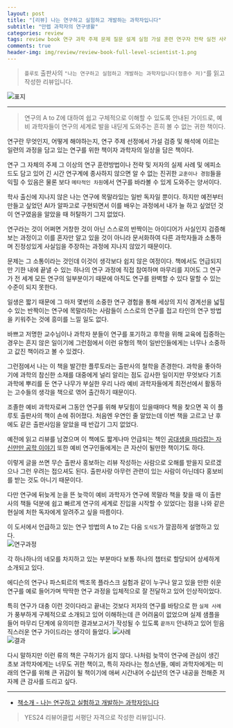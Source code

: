 ```yaml
---  
layout: post  
title: "[리뷰] 나는 연구하고 실험하고 개발하는 과학자입니다"  
subtitle: "만렙 과학자의 연구생활"  
categories: review  
tags: review book 연구 과학 주제 문제 질문 설계 실험 가설 훈련 연구자 전략 실전 사례 에피소드 질문   
comments: true  
header-img: img/review/review-book-full-level-scientist-1.png
---  
```

  
> `플루토` 출판사의 `"나는 연구하고 실험하고 개발하는 과학자입니다(정종수 저)"`를 읽고 작성한 리뷰입니다.  

![표지](https://telegeam.github.io/assets/img/review/review-book-full-level-scientist-1.png)  

---

> 연구의 A to Z에 대하여 쉽고 구체적으로 이해할 수 있도록 안내된 가이드로, 예비 과학자들이 연구의 세계로 발을 내딛게 도와주는 흔히 볼 수 없는 귀한 책이다.

연구란 무엇인지, 어떻게 해야하는지, 연구 주제 선정에서 가설 검증 및 해석에 이르는 일련의 과정을 담고 있는 연구를 위한 책이자 과학자의 일상을 담은 책이다. 

연구 그 자체의 주제 그 이상의 연구 훈련방법이나 전략 및 저자의 실제 사례 및 에피소드도 담고 있어 긴 시간 연구계에 종사하지 않으면 알 수 없는 진귀한 `교훈이나 경험`들을 익힐 수 있음은 물론 보다 `메타적인 차원`에서 연구를 바라볼 수 있게 도와주는 양서이다.

학사 출신에 지나지 않은 나는 연구에 목말라있는 일반 독자일 뿐이다. 하지만 예전부터 만들고 싶었던 AI가 알파고로 구현되면서 이를 배우는 과정에서 내가 늘 하고 싶었던 것이 연구였음을 알았을 때 허탈하기 그지 없었다.

연구라는 것이 어쩌면 거창한 것이 아닌 스스로의 반짝이는 아이디어가 사실인지 검증해보는 과정이고 이를 혼자만 알고 있을 것이 아니라 문서화하여 다른 과학자들과 소통하며 진정성있게 사실임을 주장하는 과정에 지나지 않았기 때문이다. 

문제는 그 소통이라는 것인데 이것이 생각보다 쉽지 않은 여정이다. 책에서도 언급되지만 기한 내에 끝낼 수 있는 하나의 연구 과정에 직접 참여하며 마무리를 지어도 그 연구가 전 세계 모든 연구의 일부분이기 때문에 아직도 연구를 완벽할 수 있다 말할 수 있는 수준이 되지 못한다.

일생은 짧기 때문에 그 마저 몇번의 소중한 연구 경험을 통해 세상의 지식 경계선을 넓힐 수 있는 반짝이는 연구에 목말라하는 사람들이 스스로의 연구를 접고 타인의 연구 방법을 키워주는 것에 흥미를 느낄 일도 없다.

바쁘고 저명한 교수님이나 과학자 분들이 연구를 포기하고 후학을 위해 교육에 집중하는 경우는 흔지 않은 일이기에 그런점에서 이런 유형의 책이 일반인들에게는 너무나 소중하고 값진 책이라고 볼 수 있겠다.

그런점에서 나는 이 책을 발간한 플루토라는 출판사의 철학을 존경한다. 과학을 좋아하기에 과학의 참신한 소재를 대중에게 널리 알리는 점도 감사한 일이지만 무엇보다 기초 과학에 뿌리를 둔 연구 나무가 부실한 우리 나라 예비 과학자들에게 최전선에서 활동하는 고수들의 생각을 책으로 엮어 출간하기 때문이다. 

조졸한 예비 과학자로써 그동안 연구를 위해 부딪힘이 있을때마다 책을 찾으면 꼭 이 플루토 출판사의 책이 손에 쥐어졌다. 처음엔 우연인 줄 알았는데 이번 책을 고르고 난 후에도 같은 출판사임을 알았을 때 반갑기 그지 없었다. 

예전에 읽고 리뷰를 남겼으며 이 책에도 짧게나마 언급되는 책인 [공대생을 따라잡는 자신만만 공학 이야기](https://telegeam.github.io/review/2021/05/28/review-book-engineering-story/) 또한 예비 연구인들에게는 큰 자산이 될만한 책이기도 하다. 

이렇게 글을 쓰면 무슨 출판사 홍보하는 리뷰 작성하는 사람으로 오해를 받을지 모르겠으나 그런 우려는 접으셔도 된다. 출판사랑 아무런 관련이 있는 사람이 아닌데다 홍보비를 받는 것도 아니기 때문이다. 

다만 연구에 뒤늦게 눈을 뜬 늦깍이 예비 과학자가 연구에 목말라 책을 찾을 때 이 출판사의 책들 덕분에 쉽고 빠르게 연구의 세계로 진입을 시작할 수 있었다는 점을 나와 같은 현실에 처한 독자에게 알려주고 싶을 따름이다. 

이 도서에서 언급하고 있는 연구 방법의 A to Z는 다음 `도식도`가 깔끔하게 설명하고 있다.  
![연구과정](https://telegeam.github.io/assets/img/review/review-book-full-level-scientist-2.png)  

각 하나하나의 네모를 차지하고 있는 부분마다 보통 하나의 챕터로 할당되어 상세하게 소개되고 있다. 

에디슨의 연구나 파스퇴르의 백조목 플라스크 실험과 같이 누구나 알고 있을 만한 쉬운 연구를 예로 들어가며 딱딱한 연구 과정을 입체적으로 잘 전달하고 있어 인상적이었다. 

특히 연구가 대충 이런 것이다라고 끝내는 것보다 저자의 연구를 바탕으로 한 `실제 사례`가 풍부하게 구체적으로 소개되고 있어 이해하는데 큰 어려움이 없었으며 실제 샘플을 들어 마무리 단계에 유의미한 결과보고서가 작성될 수 있도록 `끝까지` 안내하고 있어 믿음직스러운 연구 가이드라는 생각이 들었다. 
![사례](https://telegeam.github.io/assets/img/review/review-book-full-level-scientist-3.png)  
![결과](https://telegeam.github.io/assets/img/review/review-book-full-level-scientist-4.png)  

다시 말하지만 이런 류의 책은 구하기가 쉽지 않다. 나처럼 늦깍이 연구에 관심이 생긴 초보 과학자에게는 너무도 귀한 책이고, 특히 자라나는 청소년들, 예비 과학자에게는 미래의 연구를 위해 큰 귀감이 될 책이기에 애써 시간내어 수십년의 연구 내공을 전해준 저자께 큰 감사를 드리고 싶다. 

---

* [책소개 - 나는 연구하고 실험하고 개발하는 과학자입니다](http://www.yes24.com/Product/Goods/115387048)

> YES24 리뷰어클럽 서평단 자격으로 작성한 리뷰입니다.